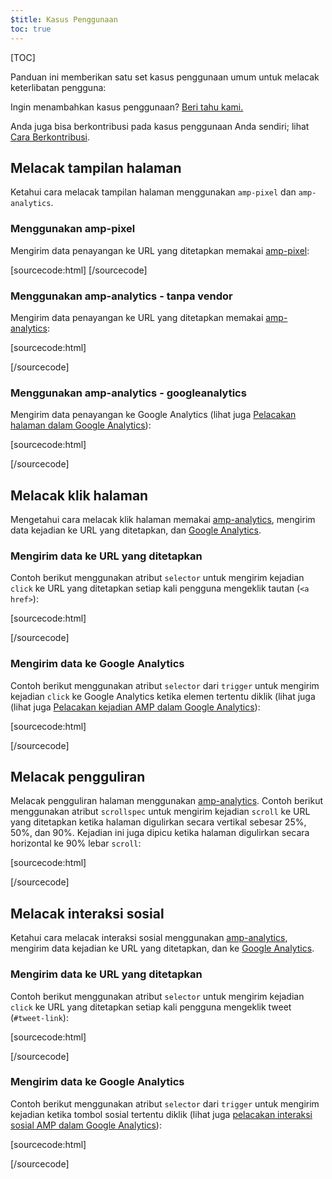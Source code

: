 ```yaml
---
$title: Kasus Penggunaan
toc: true
---
```

[TOC]


Panduan ini memberikan satu set kasus penggunaan umum untuk melacak keterlibatan pengguna:

Ingin menambahkan kasus penggunaan?
[Beri tahu kami.](https://github.com/ampproject/docs/issues/new)

Anda juga bisa berkontribusi pada kasus penggunaan Anda sendiri;
lihat [Cara Berkontribusi](https://www.ampproject.org/docs/support/contribute.html).

## Melacak tampilan halaman

Ketahui cara melacak tampilan halaman menggunakan `amp-pixel` dan `amp-analytics`.

### Menggunakan amp-pixel

Mengirim data penayangan ke URL yang ditetapkan memakai
[amp-pixel](/docs/reference/amp-pixel.html):

[sourcecode:html]
<amp-pixel src="https://foo.com/pixel?"></amp-pixel>
[/sourcecode]

### Menggunakan amp-analytics - tanpa vendor

Mengirim data penayangan ke URL yang ditetapkan memakai
[amp-analytics](/docs/reference/extended/amp-analytics.html):

[sourcecode:html]
<amp-analytics>
<script type="application/json">
{
  "requests": {
    "pageview": "https://example.com/analytics?url=${canonicalUrl}&title=${title}&acct=${account}"
  },
  "vars": {
    "account": "ABC123"
  },
  "triggers": {
    "trackPageview": {
      "on": "visible",
      "request": "pageview"
    }
  }
}
</script>
</amp-analytics>
[/sourcecode]

### Menggunakan amp-analytics - googleanalytics

Mengirim data penayangan ke Google Analytics
(lihat juga [Pelacakan halaman dalam Google Analytics](https://developers.google.com/analytics/devguides/collection/amp-analytics/#page_tracking)):

[sourcecode:html]
<amp-analytics type="googleanalytics" id="analytics1">
<script type="application/json">
{
  "vars": {
    "account": "UA-XXXXX-Y"  // Replace with your property ID.
  },
  "triggers": {
    "trackPageview": {  // Trigger names can be any string. trackPageview is not a required name.
      "on": "visible",
      "request": "pageview"
    }
  }
}
</script>
</amp-analytics>
[/sourcecode]

## Melacak klik halaman

Mengetahui cara melacak klik halaman memakai
[amp-analytics](/docs/reference/extended/amp-analytics.html),
mengirim data kejadian ke URL yang ditetapkan, dan
[Google Analytics](https://developers.google.com/analytics/devguides/collection/amp-analytics/).

### Mengirim data ke URL yang ditetapkan

Contoh berikut menggunakan atribut `selector` untuk mengirim kejadian `click`
ke URL yang ditetapkan setiap kali pengguna mengeklik tautan (`<a href>`):

[sourcecode:html]
<amp-analytics>
<script type="application/json">
{
  "requests": {
    "event": "https://example.com/analytics?eid=${eventId}&elab=${eventLabel}&acct=${account}"
  },
  "vars": {
    "account": "ABC123"
  },
  "triggers": {
    "trackAnchorClicks": {
      "on": "click",
      "selector": "a",
      "request": "event",
      "vars": {
        "eventId": "42",
        "eventLabel": "clicked on a link"
      }
    }
  }
}
</script>
</amp-analytics>
[/sourcecode]

### Mengirim data ke Google Analytics

Contoh berikut menggunakan atribut `selector` dari `trigger`
untuk mengirim kejadian `click` ke Google Analytics ketika elemen tertentu diklik
(lihat juga
(lihat juga [Pelacakan kejadian AMP dalam Google Analytics](https://developers.google.com/analytics/devguides/collection/amp-analytics/#event_tracking)):

[sourcecode:html]
<amp-analytics type="googleanalytics" id="analytics3">
<script type="application/json">
{
  "vars": {
    "account": "UA-XXXXX-Y"  // Replace with your property ID.
  },
  "triggers": {
    "trackClickOnHeader" : {
      "on": "click",
      "selector": "#header",
      "request": "event",
      "vars": {
        "eventCategory": "ui-components",
        "eventAction": "header-click"
      }
    }
  }
}
</script>
</amp-analytics>
[/sourcecode]

## Melacak pengguliran

Melacak pengguliran halaman menggunakan [amp-analytics](/docs/reference/extended/amp-analytics.html).
Contoh berikut menggunakan atribut `scrollspec` untuk mengirim kejadian `scroll`
ke URL yang ditetapkan ketika halaman digulirkan secara vertikal sebesar 25%, 50%, dan 90%.
Kejadian ini juga dipicu ketika halaman digulirkan secara horizontal
ke 90% lebar `scroll`:

[sourcecode:html]
<amp-analytics>
<script type="application/json">
{
  "requests": {
    "event": "https://example.com/analytics?eid=${eventId}&elab=${eventLabel}&acct=${account}"
  },
  "vars": {
    "account": "ABC123"
  },
  "triggers": {
    "scrollPings": {
      "on": "scroll",
      "scrollSpec": {
        "verticalBoundaries": [25, 50, 90],
        "horizontalBoundaries": [90]
      }
    }
  }
}
</script>
</amp-analytics>
[/sourcecode]

## Melacak interaksi sosial

Ketahui cara melacak interaksi sosial menggunakan
[amp-analytics](/docs/reference/extended/amp-analytics.html),
mengirim data kejadian ke URL yang ditetapkan, dan ke
[Google Analytics](https://developers.google.com/analytics/devguides/collection/amp-analytics/).

### Mengirim data ke URL yang ditetapkan

Contoh berikut menggunakan atribut `selector` untuk mengirim kejadian `click`
ke URL yang ditetapkan setiap kali pengguna mengeklik tweet (`#tweet-link`):

[sourcecode:html]
<amp-analytics>
<script type="application/json">
{
  "requests": {
    "event": "https://example.com/analytics?eid=${eventId}&elab=${eventLabel}&acct=${account}"
  },
  "vars": {
    "account": "ABC123"
  },
  "triggers": {
    "trackClickOnTwitterLink": {
      "on": "click",
      "selector": "#tweet-link",
      "request": "event",
      "vars": {
        "eventId": "43",
        "eventLabel": "clicked on a tweet link"
      }
    }
  }
}
</script>
</amp-analytics>
[/sourcecode]

### Mengirim data ke Google Analytics

Contoh berikut menggunakan atribut `selector` dari `trigger`
untuk mengirim kejadian ketika tombol sosial tertentu diklik
(lihat juga
[pelacakan interaksi sosial AMP dalam Google Analytics](https://developers.google.com/analytics/devguides/collection/amp-analytics/#social_interactions)):

[sourcecode:html]
<amp-analytics type="googleanalytics" id="analytics4">
<script type="application/json">
{
  "vars": {
    "account": "UA-XXXXX-Y" // Replace with your property ID.
  },
  "triggers": {
    "trackClickOnTwitterLink" : {
      "on": "click",
      "selector": "#tweet-link",
      "request": "social",
      "vars": {
          "socialNetwork": "twitter",
          "socialAction": "tweet",
          "socialTarget": "https://www.examplepetstore.com"
      }
    }
  }
}
</script>
</amp-analytics>
[/sourcecode]
